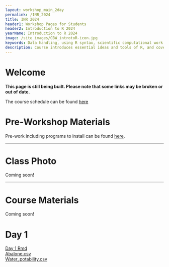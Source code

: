 ```yaml
---
layout: workshop_main_2day
permalink: /INR_2024
title: INR 2024
header1: Workshop Pages for Students
header2: Introduction to R 2024
yearName: Introduction to R 2024
image: /site_images/CBW_introtoR-icon.jpg
keywords: Data handling, using R syntax, scientific computational work
description: Course introduces essential ideas and tools of R, and covers statistical tests in R.
---
```


# Welcome <a id="welcome"></a>

**This page is still being built. Please note that some links may be broken or out of date.**

The course schedule can be found [here](https://bioinformaticsdotca.github.io/INR_2024_schedule)

<!-- Meet your faculty [here]().   -->

# Pre-Workshop Materials <a id="preworkshop"></a>

Pre-work including programs to install can be found [here](https://forms.gle/xba2wVbLXtC1E1Dx9).  

***

# Class Photo

Coming soon!  

***

# Course Materials

Coming soon!




# Day 1 <a id="day1"></a>
[Day 1 Rmd](https://drive.google.com/file/d/19fsvDHPj74MIdHhL7slZ3jfqkTfper2O/view?usp=sharing)  
[Abalone.csv](https://drive.google.com/file/d/1GrbvNDjUdf8mzY0mr0YD2fb-_2GnnnHb/view?usp=sharing)  
[Water_potability.csv](https://drive.google.com/file/d/1ZOTY43EyPoNBltGedDfOdsKzq9HSA77e/view?usp=sharing)  


<!-- # Day 2 <a id="day2"></a>   -->
